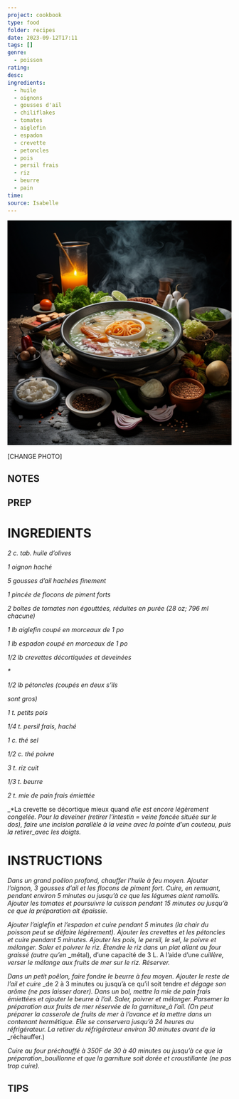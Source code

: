```yaml
---
project: cookbook
type: food
folder: recipes
date: 2023-09-12T17:11
tags: []
genre:
  - poisson
rating: 
desc: 
ingredients:
  - huile
  - oignons
  - gousses d'ail
  - chiliflakes
  - tomates
  - aiglefin
  - espadon
  - crevette
  - petoncles
  - pois
  - persil frais
  - riz
  - beurre
  - pain
time: 
source: Isabelle
---
```


![IMAGE](_default.png)


[CHANGE PHOTO]


## NOTES




## PREP


# INGREDIENTS

_2 c. tab. huile d’olives_

_1 oignon haché_

_5 gousses d’ail hachées finement_

_1 pincée de flocons de piment forts_

_2 boîtes de tomates non égouttées,_
_réduites en purée (28 oz; 796 ml_
_chacune)_

_1 lb aiglefin coupé en morceaux de 1 po_

_1 lb espadon coupé en morceaux de 1 po_

_1/2 lb crevettes décortiquées et deveinées_

_*_

_1/2 lb pétoncles (coupés en deux s’ils_

_sont gros)_

_1 t. petits pois_

_1/4 t. persil frais, haché_

_1 c. thé sel_

_1/2 c. thé poivre_

_3 t. riz cuit_

_1/3 t. beurre_

_2 t. mie de pain frais émiettée_

_*La crevette se décortique mieux quand
_elle est encore légèrement congelée. Pour_
_la deveiner (retirer l’intestin = veine foncée_
_située sur le dos), faire une incision parallèle_
_à la veine avec la pointe d’un couteau, puis_
_la retirer_avec les doigts._




# INSTRUCTIONS

_Dans un grand poêlon profond, chauffer l’huile_
_à feu moyen. Ajouter l’oignon, 3 gousses d’ail_
_et les flocons de piment fort. Cuire, en remuant,_
_pendant environ 5 minutes ou jusqu’à ce que_
_les légumes aient ramollis. Ajouter les tomates_
_et poursuivre la cuisson pendant 15 minutes_
_ou jusqu’à ce que la préparation ait épaissie._

_Ajouter l’aiglefin et l’espadon et cuire pendant_
_5 minutes (la chair du poisson peut se défaire_
_légèrement). Ajouter les crevettes et les_
_pétoncles et cuire pendant 5 minutes. Ajouter_
_les pois, le persil, le sel, le poivre et mélanger._
_Saler et poivrer le riz. Étendre le riz dans_
_un plat allant au four graissé (autre qu’en_
_métal), d’une capacité de 3 L. A l’aide d’une
_cuillère, verser le mélange aux fruits de mer_
_sur le riz. Réserver._

_Dans un petit poêlon, faire fondre le beurre_
_à feu moyen. Ajouter le reste de l’ail et cuire_
_de 2 à 3 minutes ou jusqu’à ce qu’il soit tendre
_et dégage son arôme (ne pas laisser_
_dorer). Dans un bol, mettre la mie de pain frais_
_émiettées et ajouter le beurre à l’ail. Saler,_
_poivrer et mélanger. Parsemer la préparation_
_aux fruits de mer réservée de la garniture_à_
_l’ail. (On peut préparer la casserole de fruits_
_de mer à l’avance et la mettre dans un contenant_
_hermétique. Elle se conservera jusqu’à_
_24 heures au réfrigérateur. La retirer du réfrigérateur_
_environ 30 minutes avant de la_
_réchauffer.)

_Cuire au four préchauffé à 350F_
_de 30 à 40 minutes ou jusqu’à ce que la_
_préparation_bouillonne et que la garniture soit_
_dorée et croustillante (ne pas trop cuire)._





## TIPS



